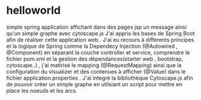 # helloworld
simple spring application affichant dans des pages jsp un message ainsi qu'un simple graphe avec cytoscape.js
J'ai appris les bases de Spring Boot afin de réaliser cette application web .
J'ai eu recours à differents principes et la logique de Spring comme la Dependecy Injection (@Autowired , @Component) en séparant 
la couche controller et service, comprendre le fichier pom.xml et la gestion des dépendances(starter web , bootstrap, cytoscape..) , j'ai matirisé le mapping (@RequestMapping) 
ainsi que la configuration du visualizer et des contenues à afficher (@Value) dans le fichier application.properties . 
J'ai integré la bibliothèque Cytoscape.js afin de pouvoir créer un simple graphe en utilsiant un script pour mettre en place les noeuds
et les arcs.
